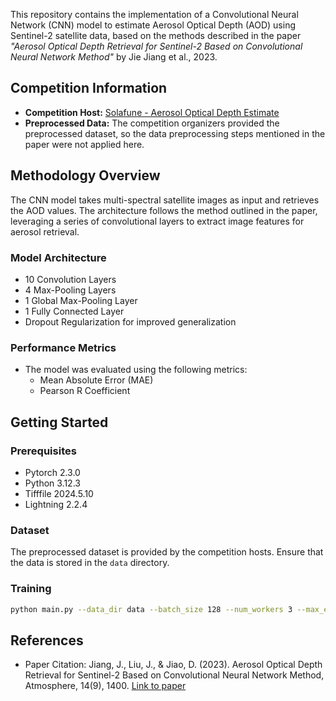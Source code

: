 This repository contains the implementation of a Convolutional Neural Network (CNN) model to estimate Aerosol Optical Depth (AOD) using Sentinel-2 satellite data, based on the methods described in the paper *"Aerosol Optical Depth Retrieval for Sentinel-2 Based on Convolutional Neural Network Method"* by Jie Jiang et al., 2023.

## Competition Information
- **Competition Host:** [Solafune - Aerosol Optical Depth Estimate](https://solafune.com/competitions/ca6ee401-eba9-4f7d-95e6-d1b378a17200?menu=about&tab=overview)
- **Preprocessed Data:** The competition organizers provided the preprocessed dataset, so the data preprocessing steps mentioned in the paper were not applied here.
  
## Methodology Overview

The CNN model takes multi-spectral satellite images as input and retrieves the AOD values. The architecture follows the method outlined in the paper, leveraging a series of convolutional layers to extract image features for aerosol retrieval.

### Model Architecture
- 10 Convolution Layers
- 4 Max-Pooling Layers
- 1 Global Max-Pooling Layer
- 1 Fully Connected Layer
- Dropout Regularization for improved generalization

### Performance Metrics
- The model was evaluated using the following metrics:
    - Mean Absolute Error (MAE)
    - Pearson R Coefficient

## Getting Started

### Prerequisites

- Pytorch 2.3.0
- Python 3.12.3
- Tifffile 2024.5.10
- Lightning 2.2.4

### Dataset
The preprocessed dataset is provided by the competition hosts. Ensure that the data is stored in the `data` directory.
### Training
```bash
python main.py --data_dir data --batch_size 128 --num_workers 3 --max_epochs 300 --sainity_check False
```
## References
- Paper Citation: Jiang, J., Liu, J., & Jiao, D. (2023). Aerosol Optical Depth Retrieval for Sentinel-2 Based on Convolutional Neural Network Method, Atmosphere, 14(9), 1400. [Link to paper](https://www.mdpi.com/2073-4433/14/9/1400)

